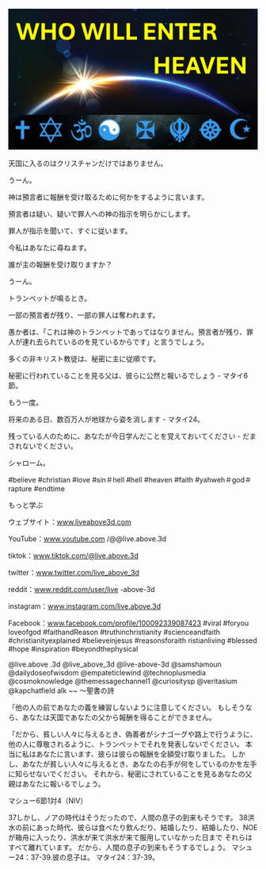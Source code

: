 ![Video cover image](../cover.jpg "cover photo")

天国に入るのはクリスチャンだけではありません。

うーん。

神は預言者に報酬を受け取るために何かをするように言います。

預言者は疑い、疑いで罪人への神の指示を明らかにします。

罪人が指示を聞いて、すぐに従います。

今私はあなたに尋ねます。

誰が主の報酬を受け取りますか？

うーん。

トランペットが鳴るとき。

一部の預言者が残り、一部の罪人は奪われます。

愚か者は、「これは神のトランペットであってはなりません。預言者が残り、罪人が連れ去られているのを見ているからです」と言うでしょう。

多くの非キリスト教徒は、秘密に主に従順です。

秘密に行われていることを見る父は、彼らに公然と報いるでしょう - マタイ6節。

もう一度。

将来のある日、数百万人が地球から姿を消します - マタイ24。

残っている人のために、あなたが今日学んだことを覚えておいてください - だまされないでください。

シャローム。

#believe #christian #love #sin＃hell #hell #heaven #faith #yahweh＃god＃rapture #endtime

もっと学ぶ


ウェブサイト：www.liveabove3d.com


YouTube：www.youtube.com /@@live.above.3d

tiktok：www.tiktok.com/@live.above.3d

twitter：www.twitter.com/live_above_3d

reddit：www.reddit.com/user/live -above-3d

instagram：www.instagram.com/live.above.3d

Facebook：www.facebook.com/profile/100092339087423 #viral #foryou loveofgod #faithandReason #truthinchristianity #scienceandfaith #christianityexplained #believeinjesus #reasonsforaith ristianliving #blessed #hope #inspiration #beyondthephysical

@live.above .3d @live_above_3d @live-above-3d @samshamoun @dailydoseofwisdom @empateticlewind @technoplusmedia @cosmoknowledge @themessagechannel1 @curiositysp @veritasium @kapchatfield alk ~~ 〜聖書の詩

「他の人の前であなたの義を練習しないように注意してください。 もしそうなら、あなたは天国であなたの父から報酬を得ることができません。

「だから、貧しい人々に与えるとき、偽善者がシナゴーグや路上で行うように、他の人に尊敬されるように、トランペットでそれを発表しないでください。 本当に私はあなたに言います、彼らは彼らの報酬を全額受け取りました。 しかし、あなたが貧しい人々に与えるとき、あなたの右手が何をしているのかを左手に知らせないでください。 それから、秘密にされていることを見るあなたの父親はあなたに報いるでしょう。

マシュー6節1対4（NIV）


37しかし、ノアの時代はそうだったので、人間の息子の到来もそうです。
38洪水の前にあった時代、彼らは食べたり飲んだり、結婚したり、結婚したり、NOEが箱舟に入ったり、洪水が来て洪水が来て服用していなかった日まで それらはすべて離れています。 だから、人間の息子の到来もそうするでしょう。
マシュー24：37-39.彼の息子は。
マタイ24：37-39。



